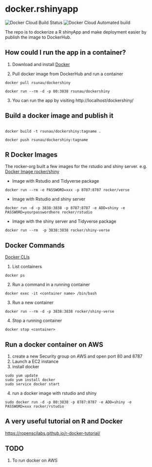 docker.rshinyapp
==========================

![Docker Cloud Build Status](https://img.shields.io/docker/cloud/build/rsunau/dockershiny)
![Docker Cloud Automated build](https://img.shields.io/docker/cloud/automated/rsunau/dockershiny)

The repo is to dockerize a R shinyApp and make deployment easier by publish the image to DockerHub.

## How could I run the app in a container?

1. Download and install [Docker](https://www.docker.com/products/docker-desktop)

2. Pull docker image from DockerHub and run a container

```
docker pull rsunau/dockershiny

docker run --rm -d -p 80:3838 rsunau/dockershiny

```

3. You can run the app by visiting http://localhost/dockershiny/

## Build a docker image and publish it

```

docker build -t rsunau/dockershiny:tagname .

docker push rsunau/dockershiny:tagname

```


## R Docker Images 

The rocker-org built a few images for the rstudio and shiny server. e.g. [Docker Image rocker/shiny](https://github.com/rocker-org/shiny)

* Image with Rstudio and Tidyverse package 

```
docker run --rm -e PASSWORD=xxx -p 8787:8787 rocker/verse
```

* Image with Rstudio and shiny server

```
docker run -d -p 3838:3838 -p 8787:8787 -e ADD=shiny -e PASSWORD=yourpasswordhere rocker/rstudio
```

* Image with the shiny server and Tidyverse package

```
docker run --rm  -p 3838:3838 rocker/shiny-verse
```


## Docker Commands
[Docker CLIs](https://docs.docker.com/engine/reference/commandline/docker/)

1. List containers

```
docker ps
```

2. Run a command in a running container 

```
docker exec -it <container name> /bin/bash
```
  
3. Run a new container

```
docker run --rm -d -p 3838:3838 rocker/shiny-verse
```

4. Stop a running container

```
docker stop <container>
```

## Run a docker container on AWS

1. create a new Security group on AWS and open port 80 and 8787
2. Launch a EC2 instance
3. install docker
```
sudo yum update
sudo yum install docker
sudo service docker start
```

4. run a docker image with rstudio and shiny
```
sudo docker run -d -p 80:3838 -p 8787:8787 -e ADD=shiny -e PASSWORD=xxx rocker/rstudio

```

## A very useful tutorial on R and Docker 
https://ropenscilabs.github.io/r-docker-tutorial/

## TODO
1. To run docker on AWS
